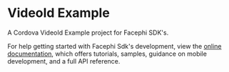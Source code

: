 # VideoId Example

A Cordova VideoId Example project for Facephi SDK's.

For help getting started with Facephi Sdk's development, view the
[online documentation](https://facephi.github.io/sdk-mobile-documentation/docs/cordova/Mobile_SDK), which offers tutorials,
samples, guidance on mobile development, and a full API reference.
